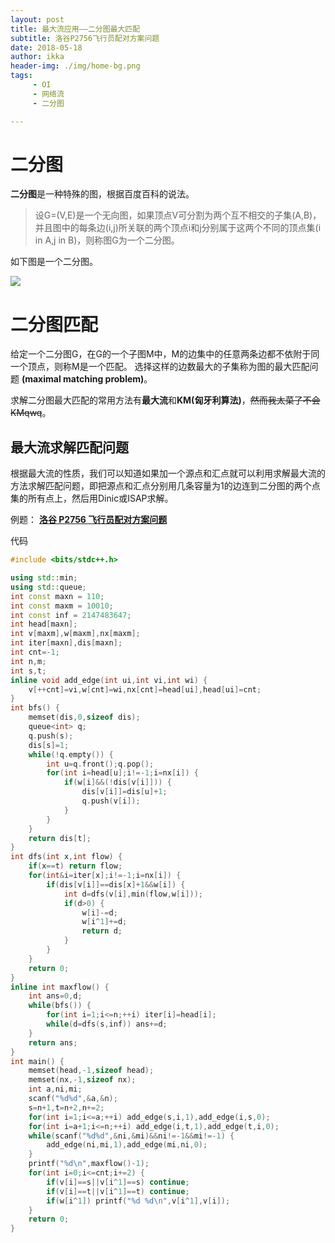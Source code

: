 ```yaml
---
layout: post
title: 最大流应用——二分图最大匹配
subtitle: 洛谷P2756飞行员配对方案问题
date: 2018-05-18
author: ikka
header-img: ./img/home-bg.png
tags: 
     - OI
     - 网络流
     - 二分图

---
```


# 二分图

**二分图**是一种特殊的图，根据百度百科的说法。
> 设G=(V,E)是一个无向图，如果顶点V可分割为两个互不相交的子集(A,B)，并且图中的每条边(i,j)所关联的两个顶点i和j分别属于这两个不同的顶点集(i in A,j in B)，则称图G为一个二分图。

如下图是一个二分图。

![](https://raw.githubusercontent.com/phqghume/phqghume.github.com/master/img/binarygraph.jpg)

# 二分图匹配

给定一个二分图G，在G的一个子图M中，M的边集中的任意两条边都不依附于同一个顶点，则称M是一个匹配。
选择这样的边数最大的子集称为图的最大匹配问题 **(maximal matching problem)**。

求解二分图最大匹配的常用方法有**最大流**和**KM(匈牙利算法)**，~~然而我太菜了不会KMqwq~~。

## 最大流求解匹配问题

根据最大流的性质，我们可以知道如果加一个源点和汇点就可以利用求解最大流的方法求解匹配问题，即把源点和汇点分别用几条容量为1的边连到二分图的两个点集的所有点上，然后用Dinic或ISAP求解。

例题： **[洛谷 P2756 飞行员配对方案问题](https://www.luogu.org/problemnew/show/P2756)**

代码

``` cpp
#include <bits/stdc++.h>

using std::min;
using std::queue;
int const maxn = 110;
int const maxm = 10010;
int const inf = 2147483647;
int head[maxn];
int v[maxm],w[maxm],nx[maxm];
int iter[maxn],dis[maxn];
int cnt=-1;
int n,m;
int s,t;
inline void add_edge(int ui,int vi,int wi) {
	v[++cnt]=vi,w[cnt]=wi,nx[cnt]=head[ui],head[ui]=cnt;
}
int bfs() {
	memset(dis,0,sizeof dis);
	queue<int> q;
	q.push(s);
	dis[s]=1;
	while(!q.empty()) {
		int u=q.front();q.pop();
		for(int i=head[u];i!=-1;i=nx[i]) {
			if(w[i]&&(!dis[v[i]])) {
				dis[v[i]]=dis[u]+1;
				q.push(v[i]);
			}
		}
	}
	return dis[t];
}
int dfs(int x,int flow) {
	if(x==t) return flow;
	for(int&i=iter[x];i!=-1;i=nx[i]) {
		if(dis[v[i]]==dis[x]+1&&w[i]) {
			int d=dfs(v[i],min(flow,w[i]));
			if(d>0) {
				w[i]-=d;
				w[i^1]+=d;
				return d;
			}
		}
	}
	return 0;
}
inline int maxflow() {
	int ans=0,d;
	while(bfs()) {
		for(int i=1;i<=n;++i) iter[i]=head[i];
		while(d=dfs(s,inf)) ans+=d;
	}
	return ans;
}
int main() {
	memset(head,-1,sizeof head);
	memset(nx,-1,sizeof nx);
	int a,ni,mi;
	scanf("%d%d",&a,&n);
	s=n+1,t=n+2,n+=2;
	for(int i=1;i<=a;++i) add_edge(s,i,1),add_edge(i,s,0);
	for(int i=a+1;i<=n;++i) add_edge(i,t,1),add_edge(t,i,0);
	while(scanf("%d%d",&ni,&mi)&&ni!=-1&&mi!=-1) {
		add_edge(ni,mi,1),add_edge(mi,ni,0);
	}
	printf("%d\n",maxflow()-1);
	for(int i=0;i<=cnt;i+=2) {
		if(v[i]==s||v[i^1]==s) continue;
		if(v[i]==t||v[i^1]==t) continue;
		if(w[i^1]) printf("%d %d\n",v[i^1],v[i]);
	}
	return 0;
}
```
